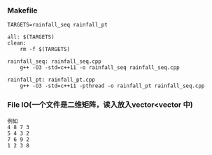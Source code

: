 ### Makefile
```
TARGETS=rainfall_seq rainfall_pt

all: $(TARGETS)
clean:
	rm -f $(TARGETS)

rainfall_seq: rainfall_seq.cpp
	g++ -O3 -std=c++11 -o rainfall_seq rainfall_seq.cpp

rainfall_pt: rainfall_pt.cpp
	g++ -O3 -std=c++11 -pthread -o rainfall_pt rainfall_seq.cpp
```

### File IO(一个文件是二维矩阵，读入放入vector<vector<int> 中)
```
例如
4 8 7 3
5 4 3 2
7 6 9 2
1 2 3 8
```
